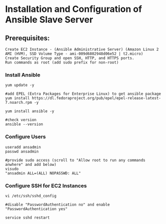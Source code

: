 # Installation and Configuration of Ansible Slave Server

## Prerequisites:
```
Create EC2 Instance - (Ansible Administrative Server) (Amazon Linux 2 AMI (HVM), SSD Volume Type - ami-009d6802948d06e52 | t2.micro)
Create Security Group and open SSH, HTTP, and HTTPS ports.
Run commands as root (add sudo prefix for non-root)
```
### Install Ansible
```
yum update -y

#add EPEL (Extra Packages for Enterprise Linux) to get ansible package
yum install https://dl.fedoraproject.org/pub/epel/epel-release-latest-7.noarch.rpm -y

yum install ansible -y

#check version
ansible --version
```
### Configure Users
```
useradd ansadmin
passwd ansadmin

#provide sudo access (scroll to "Allow root to run any commands anwhere" and add below)
visudo
"ansadmin ALL=(ALL) NOPASSWD: ALL"
```
### Configure SSH for EC2 Instances
```
vi /etc/ssh/sshd_config

#disable "PasswordAuthentication no" and enable "PasswordAuthentication yes"

service sshd restart
```
